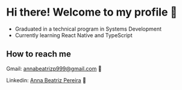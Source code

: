 <h1>Hi there! Welcome to my profile 👋 </h1>

<ul> 
  <li> Graduated in a technical program in Systems Development </li>
  <li> Currently learning React Native and TypeScript </li>
</ul>

<h2>How to reach me</h2>
<p>Gmail: <a href="mailto:annabeatrizp999@gmail.com">annabeatrizp999@gmail.com</a> 📧</p>
<p>Linkedin: <a href="linkedin.com/in/anna-beatriz-pereira-9686b0233/">Anna Beatriz Pereira</a> 💼</p>
